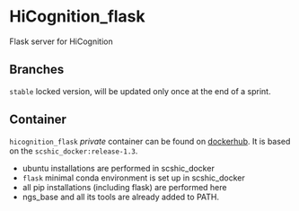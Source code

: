 # HiCognition_flask
Flask server for HiCognition

## Branches
`stable` locked version, will be updated only once at the end of a sprint.

## Container
`hicognition_flask` *private* container can be found on [dockerhub](https://hub.docker.com/repository/docker/gerlichlab/hicognition_flask). It is based on the `scshic_docker:release-1.3`.
- ubuntu installations are performed in scshic_docker
- `flask` minimal conda environment is set up in scshic_docker
- all pip installations (including flask) are performed here 
- ngs_base and all its tools are already added to PATH.
